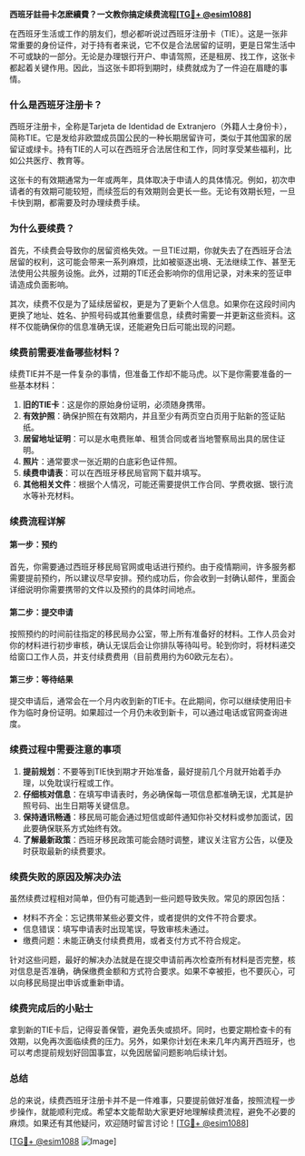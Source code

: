 **西班牙註冊卡怎麽續費？一文教你搞定续费流程[[TG💪+ @esim1088](https://t.me/s/esim1088)]**

在西班牙生活或工作的朋友们，想必都听说过西班牙注册卡（TIE）。这是一张非常重要的身份证件，对于持有者来说，它不仅是合法居留的证明，更是日常生活中不可或缺的一部分。无论是办理银行开户、申请驾照，还是租房、找工作，这张卡都起着关键作用。因此，当这张卡即将到期时，续费就成为了一件迫在眉睫的事情。

### **什么是西班牙注册卡？**

西班牙注册卡，全称是Tarjeta de Identidad de Extranjero（外籍人士身份卡），简称TIE。它是发给非欧盟成员国公民的一种长期居留许可，类似于其他国家的居留证或绿卡。持有TIE的人可以在西班牙合法居住和工作，同时享受某些福利，比如公共医疗、教育等。

这张卡的有效期通常为一年或两年，具体取决于申请人的具体情况。例如，初次申请者的有效期可能较短，而续签后的有效期则会更长一些。无论有效期长短，一旦卡快到期，都需要及时办理续费手续。

### **为什么要续费？**

首先，不续费会导致你的居留资格失效。一旦TIE过期，你就失去了在西班牙合法居留的权利，这可能会带来一系列麻烦，比如被驱逐出境、无法继续工作、甚至无法使用公共服务设施。此外，过期的TIE还会影响你的信用记录，对未来的签证申请造成负面影响。

其次，续费不仅是为了延续居留权，更是为了更新个人信息。如果你在这段时间内更换了地址、姓名、护照号码或其他重要信息，续费时需要一并更新这些资料。这样不仅能确保你的信息准确无误，还能避免日后可能出现的问题。

### **续费前需要准备哪些材料？**

续费TIE并不是一件复杂的事情，但准备工作却不能马虎。以下是你需要准备的一些基本材料：

1. **旧的TIE卡**：这是你的原始身份证明，必须随身携带。
2. **有效护照**：确保护照在有效期内，并且至少有两页空白页用于贴新的签证贴纸。
3. **居留地址证明**：可以是水电费账单、租赁合同或者当地警察局出具的居住证明。
4. **照片**：通常要求一张近期的白底彩色证件照。
5. **续费申请表**：可以在西班牙移民局官网下载并填写。
6. **其他相关文件**：根据个人情况，可能还需要提供工作合同、学费收据、银行流水等补充材料。

### **续费流程详解**

#### **第一步：预约**
首先，你需要通过西班牙移民局官网或电话进行预约。由于疫情期间，许多服务都需要提前预约，所以建议尽早安排。预约成功后，你会收到一封确认邮件，里面会详细说明你需要携带的文件以及预约的具体时间地点。

#### **第二步：提交申请**
按照预约的时间前往指定的移民局办公室，带上所有准备好的材料。工作人员会对你的材料进行初步审核，确认无误后会让你排队等待叫号。轮到你时，将材料递交给窗口工作人员，并支付续费费用（目前费用约为60欧元左右）。

#### **第三步：等待结果**
提交申请后，通常会在一个月内收到新的TIE卡。在此期间，你可以继续使用旧卡作为临时身份证明。如果超过一个月仍未收到新卡，可以通过电话或官网查询进度。

### **续费过程中需要注意的事项**

1. **提前规划**：不要等到TIE快到期才开始准备，最好提前几个月就开始着手办理，以免耽误行程或工作。
2. **仔细核对信息**：在填写申请表时，务必确保每一项信息都准确无误，尤其是护照号码、出生日期等关键信息。
3. **保持通讯畅通**：移民局可能会通过短信或邮件通知你补交材料或参加面试，因此要确保联系方式始终有效。
4. **了解最新政策**：西班牙移民政策可能会随时调整，建议关注官方公告，以便及时获取最新的续费要求。

### **续费失败的原因及解决办法**

虽然续费过程相对简单，但仍有可能遇到一些问题导致失败。常见的原因包括：
- 材料不齐全：忘记携带某些必要文件，或者提供的文件不符合要求。
- 信息错误：填写申请表时出现笔误，导致审核未通过。
- 缴费问题：未能正确支付续费费用，或者支付方式不符合规定。

针对这些问题，最好的解决办法就是在提交申请前再次检查所有材料是否完整，核对信息是否准确，确保缴费金额和方式符合要求。如果不幸被拒，也不要灰心，可以向移民局提出申诉或重新申请。

### **续费完成后的小贴士**

拿到新的TIE卡后，记得妥善保管，避免丢失或损坏。同时，也要定期检查卡的有效期，以免再次面临续费的压力。另外，如果你计划在未来几年内离开西班牙，也可以考虑提前规划好回国事宜，以免因居留问题影响后续计划。

### **总结**

总的来说，续费西班牙注册卡并不是一件难事，只要提前做好准备，按照流程一步步操作，就能顺利完成。希望本文能帮助大家更好地理解续费流程，避免不必要的麻烦。如果还有其他疑问，欢迎随时留言讨论！[[TG💪+ @esim1088](https://t.me/s/esim1088)] 

[[TG💪+ @esim1088](https://t.me/s/esim1088) ![Image](https://i.postimg.cc/4NQfJmqS/Snipaste-2025-05-13-00-14-12.png)]